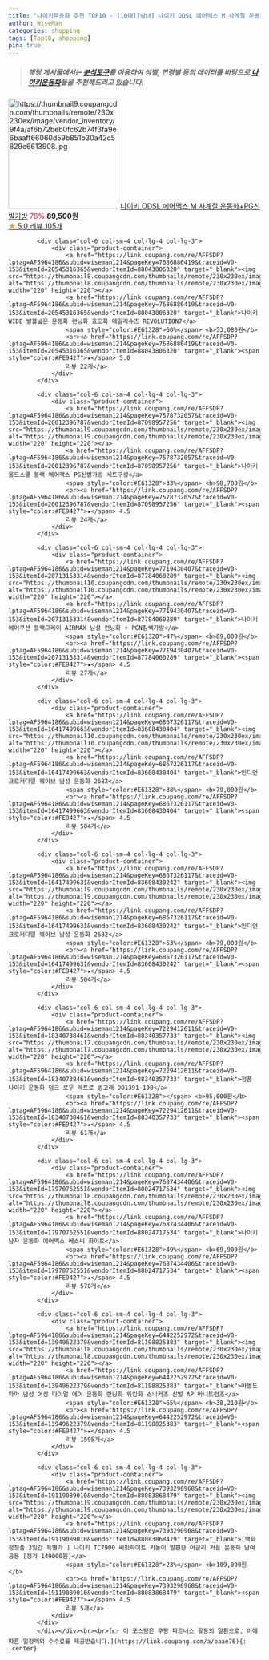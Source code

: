 ```yaml
---
title: "나이키운동화 추천 TOP10 - [10대][남녀] 나이키 ODSL 에어맥스 M 사계절 운동화+PG신발가방"
author: WiseMan
categories: shopping
tags: [Top10, shopping]
pin: true
---
```


> ##### 해당 게시물에서는 [**분석도구**](https://itemscout.io/)를 이용하여 **성별**, **연령별** 등의 데이터를 바탕으로 [**나이키운동화**](https://link.coupang.com/a/baae76)들을 추천해드리고 있습니다.
<div class="container"><div class="row">
            <div class="col-6 col-sm-4 col-lg-4 col-lg-3">
                <div class="product-container">
                    <a href="https://link.coupang.com/re/AFFSDP?lptag=AF5964186&subid=wiseman1214&pageKey=7371026124&traceid=V0-153&itemId=19013906394&vendorItemId=86138502499" target="_blank"><img src="https://thumbnail9.coupangcdn.com/thumbnails/remote/230x230ex/image/vendor_inventory/9f4a/af6b72beb0fc62b74f3fa9e6baaff66060d59b851b30a42c5829e6613908.jpg" alt="https://thumbnail9.coupangcdn.com/thumbnails/remote/230x230ex/image/vendor_inventory/9f4a/af6b72beb0fc62b74f3fa9e6baaff66060d59b851b30a42c5829e6613908.jpg" width="220" height="220"></a>
                    <a href="https://link.coupang.com/re/AFFSDP?lptag=AF5964186&subid=wiseman1214&pageKey=7371026124&traceid=V0-153&itemId=19013906394&vendorItemId=86138502499" target="_blank">나이키 ODSL 에어맥스 M 사계절 운동화+PG신발가방</a>
                    <span style="color:#E61328">78%</span> <b>89,500원</b>
                    <br><a href="https://link.coupang.com/re/AFFSDP?lptag=AF5964186&subid=wiseman1214&pageKey=7371026124&traceid=V0-153&itemId=19013906394&vendorItemId=86138502499" target="_blank"><span style="color:#FE9427">★</span> 5.0
                    리뷰 105개</a>
                </div>
            </div>
            
            <div class="col-6 col-sm-4 col-lg-4 col-lg-3">
                <div class="product-container">
                    <a href="https://link.coupang.com/re/AFFSDP?lptag=AF5964186&subid=wiseman1214&pageKey=7686886419&traceid=V0-153&itemId=20545316365&vendorItemId=88043806320" target="_blank"><img src="https://thumbnail8.coupangcdn.com/thumbnails/remote/230x230ex/image/vendor_inventory/ba4d/d4ebc546348a9700b90abc8c8b5aae5ba1cbb4809975a83a1acd464c84ed.jpg" alt="https://thumbnail8.coupangcdn.com/thumbnails/remote/230x230ex/image/vendor_inventory/ba4d/d4ebc546348a9700b90abc8c8b5aae5ba1cbb4809975a83a1acd464c84ed.jpg" width="220" height="220"></a>
                    <a href="https://link.coupang.com/re/AFFSDP?lptag=AF5964186&subid=wiseman1214&pageKey=7686886419&traceid=V0-153&itemId=20545316365&vendorItemId=88043806320" target="_blank">나이키 WIDE 발볼넓은 운동화 런닝화 효도화 데일리슈즈 REVOLUTION7</a>
                    <span style="color:#E61328">60%</span> <b>53,080원</b>
                    <br><a href="https://link.coupang.com/re/AFFSDP?lptag=AF5964186&subid=wiseman1214&pageKey=7686886419&traceid=V0-153&itemId=20545316365&vendorItemId=88043806320" target="_blank"><span style="color:#FE9427">★</span> 5.0
                    리뷰 22개</a>
                </div>
            </div>
            
            <div class="col-6 col-sm-4 col-lg-4 col-lg-3">
                <div class="product-container">
                    <a href="https://link.coupang.com/re/AFFSDP?lptag=AF5964186&subid=wiseman1214&pageKey=7578732057&traceid=V0-153&itemId=20012396787&vendorItemId=87098957256" target="_blank"><img src="https://thumbnail9.coupangcdn.com/thumbnails/remote/230x230ex/image/vendor_inventory/46fa/0456c32ad14e0f514f8bb8c9786df89ee427aff0536a541f599c0e99002c.jpg" alt="https://thumbnail9.coupangcdn.com/thumbnails/remote/230x230ex/image/vendor_inventory/46fa/0456c32ad14e0f514f8bb8c9786df89ee427aff0536a541f599c0e99002c.jpg" width="220" height="220"></a>
                    <a href="https://link.coupang.com/re/AFFSDP?lptag=AF5964186&subid=wiseman1214&pageKey=7578732057&traceid=V0-153&itemId=20012396787&vendorItemId=87098957256" target="_blank">나이키 올드스쿨 블랙 에어맥스 PG신발가방 세트구성</a>
                    <span style="color:#E61328">33%</span> <b>98,700원</b>
                    <br><a href="https://link.coupang.com/re/AFFSDP?lptag=AF5964186&subid=wiseman1214&pageKey=7578732057&traceid=V0-153&itemId=20012396787&vendorItemId=87098957256" target="_blank"><span style="color:#FE9427">★</span> 4.5
                    리뷰 24개</a>
                </div>
            </div>
            
            <div class="col-6 col-sm-4 col-lg-4 col-lg-3">
                <div class="product-container">
                    <a href="https://link.coupang.com/re/AFFSDP?lptag=AF5964186&subid=wiseman1214&pageKey=7719430407&traceid=V0-153&itemId=20713153314&vendorItemId=87784060289" target="_blank"><img src="https://thumbnail10.coupangcdn.com/thumbnails/remote/230x230ex/image/vendor_inventory/d652/d5bd080b9843bc46c2ff027afa925c2fb4c7238bde271ae13168904a6a7e.jpg" alt="https://thumbnail10.coupangcdn.com/thumbnails/remote/230x230ex/image/vendor_inventory/d652/d5bd080b9843bc46c2ff027afa925c2fb4c7238bde271ae13168904a6a7e.jpg" width="220" height="220"></a>
                    <a href="https://link.coupang.com/re/AFFSDP?lptag=AF5964186&subid=wiseman1214&pageKey=7719430407&traceid=V0-153&itemId=20713153314&vendorItemId=87784060289" target="_blank">나이키 에어쿠션 블랙그레이 AIRMAX 남성 런닝화 + PGN짐쌕가방</a>
                    <span style="color:#E61328">47%</span> <b>89,000원</b>
                    <br><a href="https://link.coupang.com/re/AFFSDP?lptag=AF5964186&subid=wiseman1214&pageKey=7719430407&traceid=V0-153&itemId=20713153314&vendorItemId=87784060289" target="_blank"><span style="color:#FE9427">★</span> 4.5
                    리뷰 27개</a>
                </div>
            </div>
            
            <div class="col-6 col-sm-4 col-lg-4 col-lg-3">
                <div class="product-container">
                    <a href="https://link.coupang.com/re/AFFSDP?lptag=AF5964186&subid=wiseman1214&pageKey=6867326117&traceid=V0-153&itemId=16417499663&vendorItemId=83608430404" target="_blank"><img src="https://thumbnail10.coupangcdn.com/thumbnails/remote/230x230ex/image/vendor_inventory/1d7e/cc3931053aaafd9d773689b9a781d87e564a4fbf835d50b4fe34c920f77f.jpg" alt="https://thumbnail10.coupangcdn.com/thumbnails/remote/230x230ex/image/vendor_inventory/1d7e/cc3931053aaafd9d773689b9a781d87e564a4fbf835d50b4fe34c920f77f.jpg" width="220" height="220"></a>
                    <a href="https://link.coupang.com/re/AFFSDP?lptag=AF5964186&subid=wiseman1214&pageKey=6867326117&traceid=V0-153&itemId=16417499663&vendorItemId=83608430404" target="_blank">인디언 크로커다일 웨이브 남성 운동화 2682</a>
                    <span style="color:#E61328">38%</span> <b>79,000원</b>
                    <br><a href="https://link.coupang.com/re/AFFSDP?lptag=AF5964186&subid=wiseman1214&pageKey=6867326117&traceid=V0-153&itemId=16417499663&vendorItemId=83608430404" target="_blank"><span style="color:#FE9427">★</span> 4.5
                    리뷰 504개</a>
                </div>
            </div>
            
            <div class="col-6 col-sm-4 col-lg-4 col-lg-3">
                <div class="product-container">
                    <a href="https://link.coupang.com/re/AFFSDP?lptag=AF5964186&subid=wiseman1214&pageKey=6867326117&traceid=V0-153&itemId=16417499631&vendorItemId=83608430242" target="_blank"><img src="https://thumbnail9.coupangcdn.com/thumbnails/remote/230x230ex/image/vendor_inventory/7ef5/b0b52d8e3bc8c712daaac4a06c6d6862da6e500bd556b41f0050b240a1c9.jpg" alt="https://thumbnail9.coupangcdn.com/thumbnails/remote/230x230ex/image/vendor_inventory/7ef5/b0b52d8e3bc8c712daaac4a06c6d6862da6e500bd556b41f0050b240a1c9.jpg" width="220" height="220"></a>
                    <a href="https://link.coupang.com/re/AFFSDP?lptag=AF5964186&subid=wiseman1214&pageKey=6867326117&traceid=V0-153&itemId=16417499631&vendorItemId=83608430242" target="_blank">인디언 크로커다일 웨이브 남성 운동화 2682</a>
                    <span style="color:#E61328">53%</span> <b>79,000원</b>
                    <br><a href="https://link.coupang.com/re/AFFSDP?lptag=AF5964186&subid=wiseman1214&pageKey=6867326117&traceid=V0-153&itemId=16417499631&vendorItemId=83608430242" target="_blank"><span style="color:#FE9427">★</span> 4.5
                    리뷰 504개</a>
                </div>
            </div>
            
            <div class="col-6 col-sm-4 col-lg-4 col-lg-3">
                <div class="product-container">
                    <a href="https://link.coupang.com/re/AFFSDP?lptag=AF5964186&subid=wiseman1214&pageKey=7229412611&traceid=V0-153&itemId=18340738461&vendorItemId=88340357733" target="_blank"><img src="https://thumbnail7.coupangcdn.com/thumbnails/remote/230x230ex/image/vendor_inventory/63ce/881499a8b61ba5183fb397fbc9b1331c114edaa4e036972daefd387cbbe6.png" alt="https://thumbnail7.coupangcdn.com/thumbnails/remote/230x230ex/image/vendor_inventory/63ce/881499a8b61ba5183fb397fbc9b1331c114edaa4e036972daefd387cbbe6.png" width="220" height="220"></a>
                    <a href="https://link.coupang.com/re/AFFSDP?lptag=AF5964186&subid=wiseman1214&pageKey=7229412611&traceid=V0-153&itemId=18340738461&vendorItemId=88340357733" target="_blank">정품 나이키 운동화 덩크 로우 레트로 범고래 DD1391-100</a>
                    <span style="color:#E61328"></span> <b>95,000원</b>
                    <br><a href="https://link.coupang.com/re/AFFSDP?lptag=AF5964186&subid=wiseman1214&pageKey=7229412611&traceid=V0-153&itemId=18340738461&vendorItemId=88340357733" target="_blank"><span style="color:#FE9427">★</span> 4.5
                    리뷰 61개</a>
                </div>
            </div>
            
            <div class="col-6 col-sm-4 col-lg-4 col-lg-3">
                <div class="product-container">
                    <a href="https://link.coupang.com/re/AFFSDP?lptag=AF5964186&subid=wiseman1214&pageKey=7687434406&traceid=V0-153&itemId=17970762551&vendorItemId=88024717534" target="_blank"><img src="https://thumbnail8.coupangcdn.com/thumbnails/remote/230x230ex/image/vendor_inventory/5517/804c2d49ef8fd8ff6ffaae4f3c648dc53614ac3ea2269868041706dce7a2.jpg" alt="https://thumbnail8.coupangcdn.com/thumbnails/remote/230x230ex/image/vendor_inventory/5517/804c2d49ef8fd8ff6ffaae4f3c648dc53614ac3ea2269868041706dce7a2.jpg" width="220" height="220"></a>
                    <a href="https://link.coupang.com/re/AFFSDP?lptag=AF5964186&subid=wiseman1214&pageKey=7687434406&traceid=V0-153&itemId=17970762551&vendorItemId=88024717534" target="_blank">나이키 남자 운동화 에어맥스 에스씨 화이트</a>
                    <span style="color:#E61328">49%</span> <b>69,900원</b>
                    <br><a href="https://link.coupang.com/re/AFFSDP?lptag=AF5964186&subid=wiseman1214&pageKey=7687434406&traceid=V0-153&itemId=17970762551&vendorItemId=88024717534" target="_blank"><span style="color:#FE9427">★</span> 4.5
                    리뷰 570개</a>
                </div>
            </div>
            
            <div class="col-6 col-sm-4 col-lg-4 col-lg-3">
                <div class="product-container">
                    <a href="https://link.coupang.com/re/AFFSDP?lptag=AF5964186&subid=wiseman1214&pageKey=6442252972&traceid=V0-153&itemId=13949622379&vendorItemId=81198825383" target="_blank"><img src="https://thumbnail8.coupangcdn.com/thumbnails/remote/230x230ex/image/vendor_inventory/e0b4/cb214f3118a5a94c3ebdf5898e2c2c8a5876f6e66be29c2b23fa04a343a8.jpg" alt="https://thumbnail8.coupangcdn.com/thumbnails/remote/230x230ex/image/vendor_inventory/e0b4/cb214f3118a5a94c3ebdf5898e2c2c8a5876f6e66be29c2b23fa04a343a8.jpg" width="220" height="220"></a>
                    <a href="https://link.coupang.com/re/AFFSDP?lptag=AF5964186&subid=wiseman1214&pageKey=6442252972&traceid=V0-153&itemId=13949622379&vendorItemId=81198825383" target="_blank">아놀드파마 남성 여성 다이얼 에어 운동화 런닝화 워킹화 스니커즈 신발 AP 바니트럼즈</a>
                    <span style="color:#E61328">65%</span> <b>38,210원</b>
                    <br><a href="https://link.coupang.com/re/AFFSDP?lptag=AF5964186&subid=wiseman1214&pageKey=6442252972&traceid=V0-153&itemId=13949622379&vendorItemId=81198825383" target="_blank"><span style="color:#FE9427">★</span> 4.5
                    리뷰 1595개</a>
                </div>
            </div>
            
            <div class="col-6 col-sm-4 col-lg-4 col-lg-3">
                <div class="product-container">
                    <a href="https://link.coupang.com/re/AFFSDP?lptag=AF5964186&subid=wiseman1214&pageKey=7393290968&traceid=V0-153&itemId=19119089010&vendorItemId=88083868479" target="_blank"><img src="https://thumbnail9.coupangcdn.com/thumbnails/remote/230x230ex/image/vendor_inventory/a160/0976f34f83322bc6a8a49ada8a476607699b50fac05a93942223b73613ec.jpg" alt="https://thumbnail9.coupangcdn.com/thumbnails/remote/230x230ex/image/vendor_inventory/a160/0976f34f83322bc6a8a49ada8a476607699b50fac05a93942223b73613ec.jpg" width="220" height="220"></a>
                    <a href="https://link.coupang.com/re/AFFSDP?lptag=AF5964186&subid=wiseman1214&pageKey=7393290968&traceid=V0-153&itemId=19119089010&vendorItemId=88083868479" target="_blank">[백화점정품 3일간 특별가 ] 나이키 TC7900 써밋화이트 키높이 발편한 어글리 커플 운동화 남여공용 [정가 149000원]</a>
                    <span style="color:#E61328">23%</span> <b>109,000원</b>
                    <br><a href="https://link.coupang.com/re/AFFSDP?lptag=AF5964186&subid=wiseman1214&pageKey=7393290968&traceid=V0-153&itemId=19119089010&vendorItemId=88083868479" target="_blank"><span style="color:#FE9427">★</span> 4.5
                    리뷰 5개</a>
                </div>
            </div>
            </div></div><br><br>[👉 이 포스팅은 쿠팡 파트너스 활동의 일환으로, 이에 따른 일정액의 수수료를 제공받습니다.](https://link.coupang.com/a/baae76){: .center}